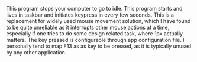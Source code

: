 ﻿This program stops your computer to go to idle.
This program starts and lives in taskbar and initiates keypress in every few seconds.
This is a replacement for widely used mouse movement solution, which I have found to
be quite unreliable as it interrupts other mouse actions at a time, especially if 
one tries to do some design related task, where 1px actually matters. 
The key pressed is configurable through app configuration file. I personally tend
to map F13 as as key to be pressed, as it is typically unused by any other application.
